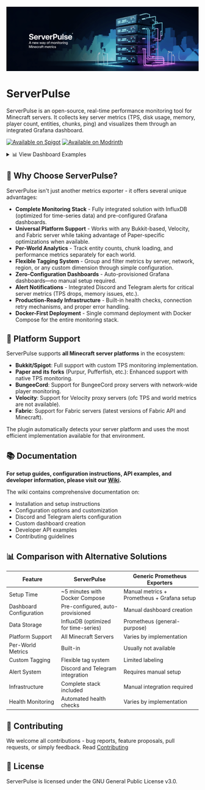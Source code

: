 ![ServerPulse Poster](img/poster.png)

# ServerPulse

ServerPulse is an open-source, real-time performance monitoring tool for Minecraft servers. It collects key server metrics (TPS, disk usage, memory, player count, entities, chunks, ping) and visualizes them through an integrated Grafana dashboard.

[![Available on Spigot](https://img.shields.io/badge/Available%20on-Spigot-yellow.svg)](https://www.spigotmc.org/resources/serverpulse-1-8-1-21-x-real-time-minecraft-performance-monitoring.123707/)
[![Available on Modrinth](https://img.shields.io/badge/Available%20on-Modrinth-green.svg)](https://modrinth.com/plugin/serverpulse)

<details>
<summary>📊 View Dashboard Examples</summary>

![ServerPulse Grafana Dashboard Example1](img/dashboard.png)
*Example dashboard view 1: General Server Overview*

![ServerPulse Grafana Dashboard Example2](img/dashboard2.png)
*Example dashboard view 2: Per-World Details*

![ServerPulse Grafana Dashboard Example3](img/dashboard3.png)
*Example dashboard view 3: Players Ping Overview*

</details>

## 🚀 Why Choose ServerPulse?

ServerPulse isn't just another metrics exporter - it offers several unique advantages:

-   **Complete Monitoring Stack** - Fully integrated solution with InfluxDB (optimized for time-series data) and pre-configured Grafana dashboards.
-   **Universal Platform Support** - Works with any Bukkit-based, Velocity, and Fabric server while taking advantage of Paper-specific optimizations when available.
-   **Per-World Analytics** - Track entity counts, chunk loading, and performance metrics separately for each world.
-   **Flexible Tagging System** - Group and filter metrics by server, network, region, or any custom dimension through simple configuration.
-   **Zero-Configuration Dashboards** - Auto-provisioned Grafana dashboards—no manual setup required.
-   **Alert Notifications** - Integrated Discord and Telegram alerts for critical server metrics (TPS drops, memory issues, etc.).
-   **Production-Ready Infrastructure** - Built-in health checks, connection retry mechanisms, and proper error handling.
-   **Docker-First Deployment** - Single command deployment with Docker Compose for the entire monitoring stack.

## 🌟 Platform Support

ServerPulse supports **all Minecraft server platforms** in the ecosystem:

-   **Bukkit/Spigot**: Full support with custom TPS monitoring implementation.
-   **Paper and its forks** (Purpur, Pufferfish, etc.): Enhanced support with native TPS monitoring.
-   **BungeeCord**: Support for BungeeCord proxy servers with network-wide player monitoring.
-   **Velocity**: Support for Velocity proxy servers (ofc TPS and world metrics are not available).
-   **Fabric**: Support for Fabric servers (latest versions of Fabric API and Minecraft).

The plugin automatically detects your server platform and uses the most efficient implementation available for that environment.

## 📚 Documentation

**For setup guides, configuration instructions, API examples, and developer information, please visit our [Wiki](https://github.com/renvins/serverpulse/wiki).**

The wiki contains comprehensive documentation on:
-   Installation and setup instructions
-   Configuration options and customization
-   Discord and Telegram alerts configuration
-   Custom dashboard creation
-   Developer API examples
-   Contributing guidelines

## 📊 Comparison with Alternative Solutions

| Feature                 | ServerPulse                          | Generic Prometheus Exporters                |
| ----------------------- | ------------------------------------ | ------------------------------------------- |
| Setup Time              | ~5 minutes with Docker Compose       | Manual metrics + Prometheus + Grafana setup |
| Dashboard Configuration | Pre-configured, auto-provisioned     | Manual dashboard creation                   |
| Data Storage            | InfluxDB (optimized for time-series) | Prometheus (general-purpose)                |
| Platform Support        | All Minecraft Servers                | Varies by implementation                    |
| Per-World Metrics       | Built-in                             | Usually not available                       |
| Custom Tagging          | Flexible tag system                  | Limited labeling                            |
| Alert System            | Discord and Telegram integration     | Requires manual setup                       |
| Infrastructure          | Complete stack included              | Manual integration required                 |
| Health Monitoring       | Automated health checks              | Varies by implementation                    |

## 🤝 Contributing

We welcome all contributions - bug reports, feature proposals, pull requests, or simply feedback. Read [Contributing](https://github.com/renvins/serverpulse/wiki/7.-Contributing-guidelines)

## 📄 License

ServerPulse is licensed under the GNU General Public License v3.0.
